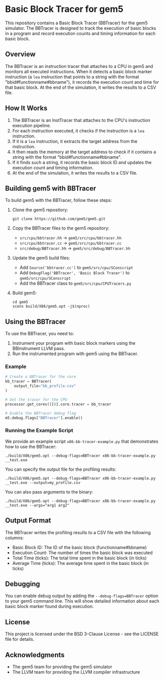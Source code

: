 # Basic Block Tracer for gem5

This repository contains a Basic Block Tracer (BBTracer) for the gem5 simulator. The BBTracer is designed to track the execution of basic blocks in a program and record execution counts and timing information for each basic block.

## Overview

The BBTracer is an instruction tracer that attaches to a CPU in gem5 and monitors all executed instructions. When it detects a basic block marker instruction (a `lea` instruction that points to a string with the format "bbid#functionname#bbname"), it records the execution count and time for that basic block. At the end of the simulation, it writes the results to a CSV file.

## How It Works

1. The BBTracer is an InstTracer that attaches to the CPU's instruction execution pipeline.
2. For each instruction executed, it checks if the instruction is a `lea` instruction.
3. If it is a `lea` instruction, it extracts the target address from the instruction.
4. It then reads the memory at the target address to check if it contains a string with the format "bbid#functionname#bbname".
5. If it finds such a string, it records the basic block ID and updates the execution count and timing information.
6. At the end of the simulation, it writes the results to a CSV file.

## Building gem5 with BBTracer

To build gem5 with the BBTracer, follow these steps:

1. Clone the gem5 repository:
   ```
   git clone https://github.com/gem5/gem5.git
   ```

2. Copy the BBTracer files to the gem5 repository:
   - `src/cpu/bbtracer.hh` -> `gem5/src/cpu/bbtracer.hh`
   - `src/cpu/bbtracer.cc` -> `gem5/src/cpu/bbtracer.cc`
   - `src/debug/BBTracer.hh` -> `gem5/src/debug/BBTracer.hh`

3. Update the gem5 build files:
   - Add `Source('bbtracer.cc')` to `gem5/src/cpu/SConscript`
   - Add `DebugFlag('BBTracer', 'Basic Block Tracer')` to `gem5/src/cpu/SConscript`
   - Add the BBTracer class to `gem5/src/cpu/CPUTracers.py`

4. Build gem5:
   ```
   cd gem5
   scons build/X86/gem5.opt -j$(nproc)
   ```

## Using the BBTracer

To use the BBTracer, you need to:

1. Instrument your program with basic block markers using the BBInstrument LLVM pass.
2. Run the instrumented program with gem5 using the BBTracer.

### Example

```python
# Create a BBTracer for the core
bb_tracer = BBTracer(
    output_file="bb_profile.csv"
)

# Set the tracer for the CPU
processor.get_cores()[0].core.tracer = bb_tracer

# Enable the BBTracer debug flag
m5.debug.flags["BBTracer"].enable()
```

### Running the Example Script

We provide an example script `x86-bb-tracer-example.py` that demonstrates how to use the BBTracer:

```
./build/X86/gem5.opt --debug-flags=BBTracer x86-bb-tracer-example.py __test.exe
```

You can specify the output file for the profiling results:

```
./build/X86/gem5.opt --debug-flags=BBTracer x86-bb-tracer-example.py __test.exe --output=my_profile.csv
```

You can also pass arguments to the binary:

```
./build/X86/gem5.opt --debug-flags=BBTracer x86-bb-tracer-example.py __test.exe --args="arg1 arg2"
```

## Output Format

The BBTracer writes the profiling results to a CSV file with the following columns:

- Basic Block ID: The ID of the basic block (functionname#bbname)
- Execution Count: The number of times the basic block was executed
- Total Time (ticks): The total time spent in the basic block (in ticks)
- Average Time (ticks): The average time spent in the basic block (in ticks)

## Debugging

You can enable debug output by adding the `--debug-flags=BBTracer` option to your gem5 command line. This will show detailed information about each basic block marker found during execution.

## License

This project is licensed under the BSD 3-Clause License - see the LICENSE file for details.

## Acknowledgments

- The gem5 team for providing the gem5 simulator
- The LLVM team for providing the LLVM compiler infrastructure 